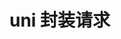 # uni 封装请求

<template>
  <demo :codeStr="str">
    baseurl是请求接口的接口地址
  </demo>
</template>

<script>
  export default {
    data() {
      return {
        link: '',
        str: `
          import server from '@/utils/request.js'
          export function login(param) {
            return server('login', 'post', param)
          }
          import { baseurl }  from './baseData.js'
          const errormessage={
            404:'请求出错,接口未找到'
          }
          // 文件目录utils下request.js的封装
          function request(url, methods, type) {
            return new Promise((resolve, reject) => {
              uni.request({
                url: baseurl + url,
                method: methods,
                timeout: 10000,
                data: type,
                header:{
                  
                },
                success(res) {
                    if(res.statusCode===200){
                      resolve(res.data)
                    }else {
                        uni.showToast({
                          icon:'none',
                          title: errormessage[res.statusCode],
                          duration: 2000
                        });
                      reject(res.data)
                    }
                },
                fail(error) {
                    uni.showToast({
                    icon:'none',
                    title: '未知异常，请重试！！！',
                    duration: 2000
                  });
                  reject(error)
                }
              })
            })
          }
          export default request
        `
      }
    },
    methods: {
      back(value) {
        this.link = value
      }
    }
  }
</script>
